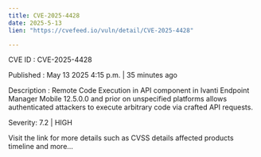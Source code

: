 ```yaml
---
title: CVE-2025-4428
date: 2025-5-13
lien: "https://cvefeed.io/vuln/detail/CVE-2025-4428"

---
```


CVE ID : CVE-2025-4428

Published :  May 13
2025
4:15 p.m. | 35 minutes ago

Description : Remote Code Execution in API component in Ivanti Endpoint Manager Mobile 12.5.0.0 and prior on unspecified platforms allows authenticated attackers to execute arbitrary code via crafted API requests.

Severity: 7.2 | HIGH

Visit the link for more details
such as CVSS details
affected products
timeline
and more...
